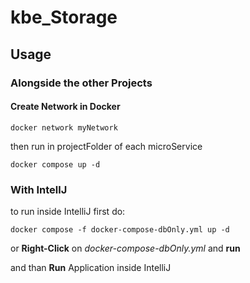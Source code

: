 # kbe_Storage

## Usage

### Alongside the other Projects

#### Create Network in Docker

```
docker network myNetwork
```

then run in projectFolder of each microService

```
docker compose up -d
```

### With IntellJ
to run inside IntelliJ first do:

```
docker compose -f docker-compose-dbOnly.yml up -d
```

or **Right-Click** on *docker-compose-dbOnly.yml* and **run**

and than **Run** Application inside IntelliJ
